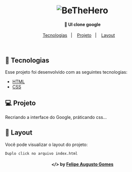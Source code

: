 <h1 align="center">
    <img alt="BeTheHero" src="https://www.google.com.br/images/branding/googlelogo/2x/googlelogo_color_160x56dp.png" />
</h1>

<h4 align="center">
  🚀 UI clone google
</h4>

<p align="center">
  <a href="#rocket-tecnologias">Tecnologias</a>&nbsp;&nbsp;&nbsp;|&nbsp;&nbsp;&nbsp;
  <a href="#-projeto">Projeto</a>&nbsp;&nbsp;&nbsp;|&nbsp;&nbsp;&nbsp;
  <a href="#-layout">Layout</a>&nbsp;&nbsp;&nbsp;&nbsp;&nbsp;&nbsp;
</p>

<br>

## :rocket: Tecnologias

Esse projeto foi desenvolvido com as seguintes tecnologias:

- [HTML](https://developer.mozilla.org/en-US/docs/Web/HTML)
- [CSS](https://www.w3schools.com/css/)

## 💻 Projeto

Recriando a interface do Google, práticando css...

## 🔖 Layout

Você pode visualizar o layout do projeto:

`Duplo click no arquivo index.html` 
                                                                                                                                                  
<h4 align="center">
  <em>&lt;/&gt;</em> by <a href="https://github.com/gmxfelipe" target="_blank">Felipe Augusto Gomes</a>
</h4>                                                                                                                                                
                                                                                                                                                  


